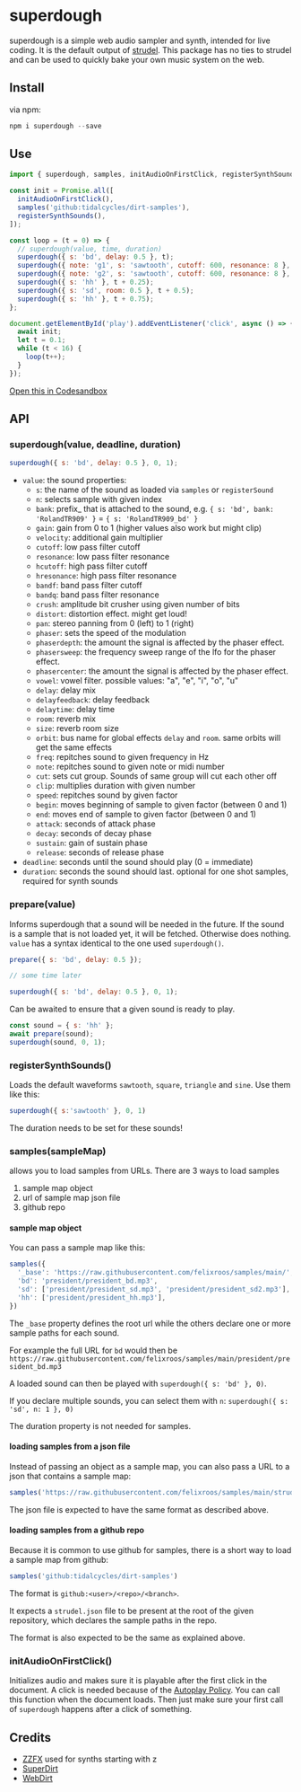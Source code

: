 # superdough

superdough is a simple web audio sampler and synth, intended for live coding.
It is the default output of [strudel](https://strudel.cc/).
This package has no ties to strudel and can be used to quickly bake your own music system on the web.

## Install

via npm:

```js
npm i superdough --save
```

## Use

```js
import { superdough, samples, initAudioOnFirstClick, registerSynthSounds } from 'superdough';

const init = Promise.all([
  initAudioOnFirstClick(),
  samples('github:tidalcycles/dirt-samples'),
  registerSynthSounds(),
]);

const loop = (t = 0) => {
  // superdough(value, time, duration)
  superdough({ s: 'bd', delay: 0.5 }, t);
  superdough({ note: 'g1', s: 'sawtooth', cutoff: 600, resonance: 8 }, t, 0.125);
  superdough({ note: 'g2', s: 'sawtooth', cutoff: 600, resonance: 8 }, t + 0.25, 0.125);
  superdough({ s: 'hh' }, t + 0.25);
  superdough({ s: 'sd', room: 0.5 }, t + 0.5);
  superdough({ s: 'hh' }, t + 0.75);
};

document.getElementById('play').addEventListener('click', async () => {
  await init;
  let t = 0.1;
  while (t < 16) {
    loop(t++);
  }
});
```

[Open this in Codesandbox](https://codesandbox.io/s/superdough-demo-forked-sf8djh?file=/src/index.js)

## API

### superdough(value, deadline, duration)

```js
superdough({ s: 'bd', delay: 0.5 }, 0, 1);
```

- `value`: the sound properties:
  - `s`: the name of the sound as loaded via `samples` or `registerSound`
  - `n`: selects sample with given index
  - `bank`: prefix_ that is attached to the sound, e.g. `{ s: 'bd', bank: 'RolandTR909' }` = `{ s: 'RolandTR909_bd' }`
  - `gain`: gain from 0 to 1 (higher values also work but might clip)
  - `velocity`: additional gain multiplier
  - `cutoff`: low pass filter cutoff
  - `resonance`: low pass filter resonance
  - `hcutoff`: high pass filter cutoff
  - `hresonance`: high pass filter resonance
  - `bandf`: band pass filter cutoff
  - `bandq`: band pass  filter resonance
  - `crush`: amplitude bit crusher using given number of bits
  - `distort`: distortion effect. might get loud!
  - `pan`: stereo panning from 0 (left) to 1 (right)
  - `phaser`: sets the speed of the modulation
  - `phaserdepth`: the amount the signal is affected by the phaser effect.
  - `phasersweep`: the frequency sweep range of the lfo for the phaser effect.
  - `phasercenter`: the amount the signal is affected by the phaser effect.
  - `vowel`: vowel filter. possible values: "a", "e", "i", "o", "u"
  - `delay`: delay mix
  - `delayfeedback`: delay feedback
  - `delaytime`: delay time
  - `room`: reverb mix
  - `size`: reverb room size
  - `orbit`: bus name for global effects `delay` and `room`. same orbits will get the same effects
  - `freq`: repitches sound to given frequency in Hz
  - `note`: repitches sound to given note or midi number
  - `cut`: sets cut group. Sounds of same group will cut each other off
  - `clip`: multiplies duration with given number
  - `speed`: repitches sound by given factor
  - `begin`: moves beginning of sample to given factor (between 0 and 1)
  - `end`: moves end of sample to given factor (between 0 and 1)
  - `attack`: seconds of attack phase
  - `decay`: seconds of decay phase
  - `sustain`: gain of sustain phase
  - `release`: seconds of release phase
- `deadline`: seconds until the sound should play (0 = immediate)
- `duration`: seconds the sound should last. optional for one shot samples, required for synth sounds

### prepare(value)

Informs superdough that a sound will be needed in the future.
If the sound is a sample that is not loaded yet, it will be fetched.
Otherwise does nothing.
`value` has a syntax identical to the one used `superdough()`.

```js
prepare({ s: 'bd', delay: 0.5 });

// some time later

superdough({ s: 'bd', delay: 0.5 }, 0, 1);
```

Can be awaited to ensure that a given sound is ready to play.

```js
const sound = { s: 'hh' };
await prepare(sound);
superdough(sound, 0, 1);
```

### registerSynthSounds()

Loads the default waveforms `sawtooth`, `square`, `triangle` and `sine`. Use them like this:

```js
superdough({ s:'sawtooth' }, 0, 1)
```

The duration needs to be set for these sounds!

### samples(sampleMap)

allows you to load samples from URLs. There are 3 ways to load samples

1. sample map object
2. url of sample map json file
3. github repo

#### sample map object

You can pass a sample map like this:

```js
samples({
  '_base': 'https://raw.githubusercontent.com/felixroos/samples/main/',
  'bd': 'president/president_bd.mp3',
  'sd': ['president/president_sd.mp3', 'president/president_sd2.mp3'],
  'hh': ['president/president_hh.mp3'],
})
```

The `_base` property defines the root url while the others declare one or more sample paths for each sound.

For example the full URL for `bd` would then be `https://raw.githubusercontent.com/felixroos/samples/main/president/president_bd.mp3`

A loaded sound can then be played with `superdough({ s: 'bd' }, 0)`.

If you declare multiple sounds, you can select them with `n`: `superdough({ s: 'sd', n: 1 }, 0)`

The duration property is not needed for samples.

#### loading samples from a json file

Instead of passing an object as a sample map, you can also pass a URL to a json that contains a sample map:

```js
samples('https://raw.githubusercontent.com/felixroos/samples/main/strudel.json')
```

The json file is expected to have the same format as described above.

#### loading samples from a github repo

Because it is common to use github for samples, there is a short way to load a sample map from github:

```js
samples('github:tidalcycles/dirt-samples')
```

The format is `github:<user>/<repo>/<branch>`.

It expects a `strudel.json` file to be present at the root of the given repository, which declares the sample paths in the repo.

The format is also expected to be the same as explained above.

### initAudioOnFirstClick()

Initializes audio and makes sure it is playable after the first click in the document. A click is needed because of the [Autoplay Policy](https://www.w3.org/TR/autoplay-detection/).
You can call this function when the document loads.
Then just make sure your first call of `superdough` happens after a click of something.

## Credits

- [ZZFX](https://github.com/KilledByAPixel/ZzFX) used for synths starting with z
- [SuperDirt](https://github.com/musikinformatik/SuperDirt)
- [WebDirt](https://github.com/dktr0/WebDirt)
